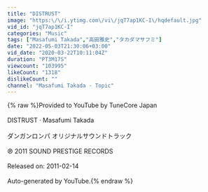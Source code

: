 ```yaml
---
title: "DISTRUST"
image: "https:\/\/i.ytimg.com\/vi\/jqT7ap1KC-I\/hqdefault.jpg"
vid_id: "jqT7ap1KC-I"
categories: "Music"
tags: ["Masafumi Takada","高田雅史","タカダマサフミ"]
date: "2022-05-03T21:30:06+03:00"
vid_date: "2020-03-22T10:11:04Z"
duration: "PT3M17S"
viewcount: "103995"
likeCount: "1318"
dislikeCount: ""
channel: "Masafumi Takada - Topic"
---
```

{% raw %}Provided to YouTube by TuneCore Japan<br /><br />DISTRUST · Masafumi Takada<br /><br />ダンガンロンパ オリジナルサウンドトラック<br /><br />℗ 2011 SOUND PRESTIGE RECORDS<br /><br />Released on: 2011-02-14<br /><br />Auto-generated by YouTube.{% endraw %}
